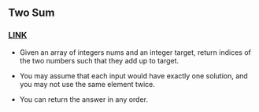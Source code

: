 ## Two Sum

### [LINK](https://leetcode.com/problems/two-sum/)

- Given an array of integers nums and an integer target, return indices of the two numbers such that they add up to target.

- You may assume that each input would have exactly one solution, and you may not use the same element twice.

- You can return the answer in any order.